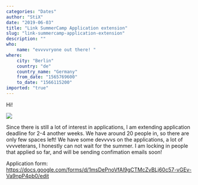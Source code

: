 ```yaml
---
categories: "Dates"
author: "StiX"
date: "2019-06-03"
title: "Link SummerCamp Application extension"
slug: "link-summercamp-application-extension"
description: ""
who: 
    name: "evvvvryone out there! "
where: 
    city: "Berlin"
    country: "de"
    country_name: "Germany"
    from_date: "1565769600"
    to_date: "1566115200"
imported: "true"
---
```



Hi! 

![](Untitled-1.jpg) 

Since there is still a lot of interest in applications, I am extending application deadline for 2-4 another weeks. We have around 20 people in, so there are only few spaces left! We have some devvvvs on the applications, a lot of vvvveterans, I honestly can not wait for the summer. I am locking in people that applied so far, and will be sending confimation emails soon! 

Application form:
https://docs.google.com/forms/d/1msDePnoVfAl9gCTMcZvBLj60c57-vGEv-Va9npP4pb0/edit